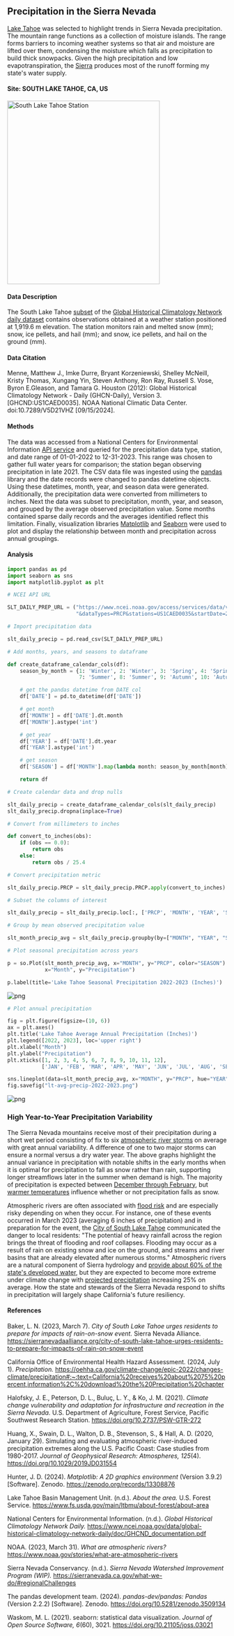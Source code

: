## Precipitation in the Sierra Nevada

[Lake Tahoe](https://www.fs.usda.gov/main/ltbmu/about-forest/about-area) was selected to highlight trends in Sierra Nevada precipitation. The mountain range functions as a collection of moisture islands. The range forms barriers to incoming weather systems so that air and moisture are lifted over them, condensing the moisture which falls as precipitation to build thick snowpacks. Given the high precipitation and low evapotranspiration, the [Sierra](https://www.fs.usda.gov/psw/publications/documents/psw_gtr272/psw_gtr272_013.pdf) produces most of the runoff forming my state's water supply. 

#### Site: SOUTH LAKE TAHOE, CA, US

<img src="south_lake_tahoe_station.png" alt="South Lake Tahoe Station" width="350px" height="420px">

#### Data Description

The South Lake Tahoe [subset](https://www.ncdc.noaa.gov/cdo-web/datasets/GHCND/stations/GHCND:US1CAED0035/detail) of the [Global Historical Climatology Network daily dataset](https://www.ncei.noaa.gov/metadata/geoportal/rest/metadata/item/gov.noaa.ncdc:C00861/html) contains observations obtained at a weather station positioned at 1,919.6 m elevation. The station monitors rain and melted snow (mm); snow, ice pellets, and hail (mm); and snow, ice pellets, and hail on the ground (mm). 

#### Data Citation

Menne, Matthew J., Imke Durre, Bryant Korzeniewski, Shelley McNeill, Kristy Thomas, Xungang Yin, Steven Anthony, Ron Ray, Russell S. Vose, Byron E.Gleason, and Tamara G. Houston (2012): Global Historical Climatology Network - Daily (GHCN-Daily), Version 3. [GHCND:US1CAED0035]. NOAA National Climatic Data Center. doi:10.7289/V5D21VHZ [09/15/2024].

#### Methods

The data was accessed from a National Centers for Environmental Information [API service](https://www.ncei.noaa.gov/support/access-data-service-api-user-documentation) and queried for the precipitation data type, station, and date range of 01-01-2022 to 12-31-2023. This range was chosen to gather full water years for comparison; the station began observing precipitation in late 2021. The CSV data file was ingested using the [pandas](https://doi.org/10.5281/zenodo.3509134) library and the date records were changed to pandas datetime objects. Using these datetimes, month, year, and season data were generated. Additionally, the precipitation data were converted from millimeters to inches.
Next the data was subset to precipitation, month, year, and season, and grouped by the average observed precipitation value. Some months contained sparse daily records and the averages identified reflect this limitation. Finally, visualization libraries [Matplotlib](https://zenodo.org/records/13308876) and [Seaborn](https://doi.org/10.21105/joss.03021) were used to plot and display the relationship between month and precipitation across annual groupings.  

#### Analysis 

```python
import pandas as pd
import seaborn as sns
import matplotlib.pyplot as plt
```

```python
# NCEI API URL

SLT_DAILY_PREP_URL = ("https://www.ncei.noaa.gov/access/services/data/v1?dataset=daily-summaries"+
                      "&dataTypes=PRCP&stations=US1CAED0035&startDate=2022-01-01&endDate=2023-12-31")

# Import precipitation data

slt_daily_precip = pd.read_csv(SLT_DAILY_PREP_URL) 
```

```python
# Add months, years, and seasons to dataframe

def create_dataframe_calendar_cols(df):
    season_by_month = {1: 'Winter', 2: 'Winter', 3: 'Spring', 4: 'Spring', 5: 'Spring', 6: 'Summer', 
                       7: 'Summer', 8: 'Summer', 9: 'Autumn', 10: 'Autumn', 11: 'Autumn', 12: 'Winter'}

    # get the pandas datetime from DATE col 
    df['DATE'] = pd.to_datetime(df['DATE'])

    # get month
    df['MONTH'] = df['DATE'].dt.month
    df['MONTH'].astype('int')

    # get year 
    df['YEAR'] = df['DATE'].dt.year
    df['YEAR'].astype('int')

    # get season
    df['SEASON'] = df['MONTH'].map(lambda month: season_by_month[month])

    return df
```

```python
# Create calendar data and drop nulls

slt_daily_precip = create_dataframe_calendar_cols(slt_daily_precip)
slt_daily_precip.dropna(inplace=True)
```

```python
# Convert from millimeters to inches

def convert_to_inches(obs):
    if (obs == 0.0):
        return obs
    else: 
        return obs / 25.4
```

```python
# Convert precipitation metric

slt_daily_precip.PRCP = slt_daily_precip.PRCP.apply(convert_to_inches)
```

```python
# Subset the columns of interest

slt_daily_precip = slt_daily_precip.loc[:, ['PRCP', 'MONTH', 'YEAR', 'SEASON']]
```

```python
# Group by mean observed precipitation value

slt_month_precip_avg = slt_daily_precip.groupby(by=["MONTH", "YEAR", "SEASON"]).mean() 
```

```python
# Plot seasonal precipitation across years

p = so.Plot(slt_month_precip_avg, x="MONTH", y="PRCP", color="SEASON").add(so.Bar()).layout(size=(8, 6)).label(
            x="Month", y="Precipitation")

p.label(title='Lake Tahoe Seasonal Precipitation 2022-2023 (Inches)')
```

![png](lt-seasonal-precip-2022-2023.png)

```python
# Plot annual precipitation

fig = plt.figure(figsize=(10, 6)) 
ax = plt.axes()
plt.title('Lake Tahoe Average Annual Precipitation (Inches)')
plt.legend([2022, 2023], loc='upper right')
plt.xlabel("Month")
plt.ylabel("Precipitation")
plt.xticks([1, 2, 3, 4, 5, 6, 7, 8, 9, 10, 11, 12],
           ['JAN', 'FEB', 'MAR', 'APR', 'MAY', 'JUN', 'JUL', 'AUG', 'SEP', 'OCT', 'NOV', 'DEC'])

sns.lineplot(data=slt_month_precip_avg, x="MONTH", y="PRCP", hue="YEAR", style="YEAR", palette=['darkblue', 'g'])
fig.savefig("lt-avg-precip-2022-2023.png") 
```

![png](lt-avg-precip-2022-2023.png)

### High Year-to-Year Precipitation Variability

The Sierra Nevada mountains receive most of their precipitation during a short wet period consisting of fix to six [atmospheric river storms](https://www.noaa.gov/stories/what-are-atmospheric-rivers) on average with great annual variability. A difference of one to two major storms can ensure a normal versus a dry water year. The above graphs highlight the annual variance in precipitation with notable shifts in the early months when it is optimal for precipitation to fall as snow rather than rain, supporting longer streamflows later in the summer when demand is high. The majority of precipitation is expected between [December through February](https://oehha.ca.gov/climate-change/epic-2022/changes-climate/precipitation#:~:text=California%20receives%20about%2075%20percent,information%2C%20download%20the%20Precipitation%20chapter.), but [warmer temperatures](https://www.fs.usda.gov/psw/publications/documents/psw_gtr272/psw_gtr272_013.pdf) influence whether or not precipitation falls as snow. 

Atmospheric rivers are often associated with [flood risk](https://agupubs.onlinelibrary.wiley.com/doi/10.1029/2020GL088679) and are especially risky depending on when they occur. For instance, one of these events occurred in March 2023 (averaging 6 inches of precipitation) and in preparation for the event, the [City of South Lake Tahoe](https://sierranevadaalliance.org/city-of-south-lake-tahoe-urges-residents-to-prepare-for-impacts-of-rain-on-snow-event/) communicated the danger to local residents: "The potential of heavy rainfall across the region brings the threat of flooding and roof collapses. Flooding may occur as a result of rain on existing snow and ice on the ground, and streams and river basins that are already elevated after numerous storms." Atmospheric rivers are a natural component of Sierra hydrology and [provide about 60% of the state's developed water](https://sierranevada.ca.gov/what-we-do/#regionalChallenges), but they are expected to become more extreme under climate change with [projected precipitation](https://agupubs.onlinelibrary.wiley.com/doi/10.1029/2019JD031554) increasing 25% on average. How the state and stewards of the Sierra Nevada respond to shifts in precipitation will largely shape California's future resiliency. 

#### References

Baker, L. N. (2023, March 7). *City of South Lake Tahoe urges residents to prepare for impacts of rain-on-snow event.* Sierra Nevada Alliance. https://sierranevadaalliance.org/city-of-south-lake-tahoe-urges-residents-to-prepare-for-impacts-of-rain-on-snow-event 

California Office of Environmental Health Hazard Assessment. (2024, July 1). *Precipitation.* https://oehha.ca.gov/climate-change/epic-2022/changes-climate/precipitation#:~:text=California%20receives%20about%2075%20percent,information%2C%20download%20the%20Precipitation%20chapter 

Halofsky, J. E., Peterson, D. L., Buluç, L. Y., & Ko, J. M. (2021). *Climate change vulnerability and adaptation for infrastructure and recreation in the Sierra Nevada.* U.S. Department of Agriculture, Forest Service, Pacific Southwest Research Station. https://doi.org/10.2737/PSW-GTR-272 

Huang, X., Swain, D. L., Walton, D. B., Stevenson, S., & Hall, A. D. (2020, January 29). Simulating and evaluating atmospheric river-induced precipitation extremes along the U.S. Pacific Coast: Case studies from 1980-2017. *Journal of Geophysical Research: Atmospheres, 125*(4). https://doi.org/10.1029/2019JD031554 

Hunter, J. D. (2024). *Matplotlib: A 2D graphics environment* (Version 3.9.2) [Software]. Zenodo. https://zenodo.org/records/13308876

Lake Tahoe Basin Management Unit. (n.d.). *About the area.* U.S. Forest Service. https://www.fs.usda.gov/main/ltbmu/about-forest/about-area 

National Centers for Environmental Information. (n.d.). *Global Historical Climatology Network Daily.* https://www.ncei.noaa.gov/data/global-historical-climatology-network-daily/doc/GHCND_documentation.pdf

NOAA. (2023, March 31). *What are atmospheric rivers?* https://www.noaa.gov/stories/what-are-atmospheric-rivers 

Sierra Nevada Conservancy. (n.d.). *Sierra Nevada Watershed Improvement Program (WIP).* https://sierranevada.ca.gov/what-we-do/#regionalChallenges  

The pandas development team. (2024). *pandas-dev/pandas: Pandas* (Version 2.2.2) [Software]. Zenodo. https://doi.org/10.5281/zenodo.3509134

Waskom, M. L. (2021). seaborn: statistical data visualization. *Journal of Open Source Software, 6*(60), 3021. https://doi.org/10.21105/joss.03021
